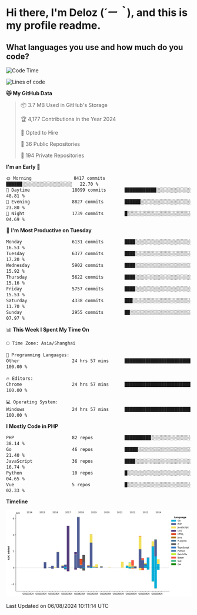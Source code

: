 # **Hi there, I'm Deloz (*´ー｀*), and this is my profile readme.**

## **What languages you use and how much do you code?**

<!--START_SECTION:waka-->
![Code Time](http://img.shields.io/badge/Code%20Time-4%2C524%20hrs%201%20min-blue)

![Lines of code](https://img.shields.io/badge/From%20Hello%20World%20I%27ve%20Written-41.6%20million%20lines%20of%20code-blue)

**🐱 My GitHub Data** 

> 📦 3.7 MB Used in GitHub's Storage 
 > 
> 🏆 4,177 Contributions in the Year 2024
 > 
> 💼 Opted to Hire
 > 
> 📜 36 Public Repositories 
 > 
> 🔑 194 Private Repositories 
 > 
**I'm an Early 🐤** 

```text
🌞 Morning                8417 commits        ██████░░░░░░░░░░░░░░░░░░░   22.70 % 
🌆 Daytime                18099 commits       ████████████░░░░░░░░░░░░░   48.81 % 
🌃 Evening                8827 commits        ██████░░░░░░░░░░░░░░░░░░░   23.80 % 
🌙 Night                  1739 commits        █░░░░░░░░░░░░░░░░░░░░░░░░   04.69 % 
```
📅 **I'm Most Productive on Tuesday** 

```text
Monday                   6131 commits        ████░░░░░░░░░░░░░░░░░░░░░   16.53 % 
Tuesday                  6377 commits        ████░░░░░░░░░░░░░░░░░░░░░   17.20 % 
Wednesday                5902 commits        ████░░░░░░░░░░░░░░░░░░░░░   15.92 % 
Thursday                 5622 commits        ████░░░░░░░░░░░░░░░░░░░░░   15.16 % 
Friday                   5757 commits        ████░░░░░░░░░░░░░░░░░░░░░   15.53 % 
Saturday                 4338 commits        ███░░░░░░░░░░░░░░░░░░░░░░   11.70 % 
Sunday                   2955 commits        ██░░░░░░░░░░░░░░░░░░░░░░░   07.97 % 
```


📊 **This Week I Spent My Time On** 

```text
🕑︎ Time Zone: Asia/Shanghai

💬 Programming Languages: 
Other                    24 hrs 57 mins      █████████████████████████   100.00 % 

🔥 Editors: 
Chrome                   24 hrs 57 mins      █████████████████████████   100.00 % 

💻 Operating System: 
Windows                  24 hrs 57 mins      █████████████████████████   100.00 % 
```

**I Mostly Code in PHP** 

```text
PHP                      82 repos            ██████████░░░░░░░░░░░░░░░   38.14 % 
Go                       46 repos            █████░░░░░░░░░░░░░░░░░░░░   21.40 % 
JavaScript               36 repos            ████░░░░░░░░░░░░░░░░░░░░░   16.74 % 
Python                   10 repos            █░░░░░░░░░░░░░░░░░░░░░░░░   04.65 % 
Vue                      5 repos             █░░░░░░░░░░░░░░░░░░░░░░░░   02.33 % 
```



**Timeline**

![Lines of Code chart](https://raw.githubusercontent.com/deloz/deloz/main/assets/bar_graph.png)


 Last Updated on 06/08/2024 10:11:14 UTC
<!--END_SECTION:waka-->
